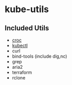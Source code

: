 # kube-utils

## Included Utils

- [croc](https://github.com/schollz/croc)
- [kubectl](https://kubernetes.io/docs/tasks/tools/install-kubectl-linux/)
- curl
- bind-tools (include dig,nc)
- grep
- aria2
- terraform
- rclone
